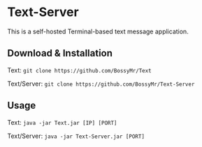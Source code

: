 # Text-Server

This is a self-hosted Terminal-based text message application.

## Download & Installation

Text: `git clone https://github.com/BossyMr/Text`

Text/Server: `git clone https://github.com/BossyMr/Text-Server`

## Usage

Text: `java -jar Text.jar [IP] [PORT]`

Text/Server: `java -jar Text-Server.jar [PORT]`